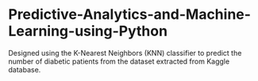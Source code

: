 # Predictive-Analytics-and-Machine-Learning-using-Python
Designed using the K-Nearest Neighbors (KNN) classifier to predict the number of diabetic patients from the dataset extracted from Kaggle database.
